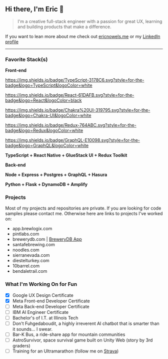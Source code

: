## Hi there, I'm Eric 👋

> I'm a creative full-stack engineer with a passion for great UX, learning and building products that make a difference.

If you want to lean more about me check out [ericnowels.me](https://ericnowels.me) or my [LinkedIn profile](https://www.linkedin.com/in/ericnowels/)

___

### Favorite Stack(s)

**Front-end**

https://img.shields.io/badge/TypeScript-3178C6.svg?style=for-the-badge&logo=TypeScript&logoColor=white 

https://img.shields.io/badge/React-61DAFB.svg?style=for-the-badge&logo=React&logoColor=black

https://img.shields.io/badge/Chakra%20UI-319795.svg?style=for-the-badge&logo=Chakra-UI&logoColor=white

https://img.shields.io/badge/Redux-764ABC.svg?style=for-the-badge&logo=Redux&logoColor=white

https://img.shields.io/badge/GraphQL-E10098.svg?style=for-the-badge&logo=GraphQL&logoColor=white


**TypeScript + React Native + GlueStack UI + Redux Toolkit**

**Back-end**

**Node + Express + Postgres + GraphQL + Hasura**

**Python + Flask + DynamoDB + Amplify**


### Projects

Most of my projects and repositories are private. If you are looking for code samples please contact me. Otherwise here are links to projects I've worked on:

- app.brewlogix.com
- pintlabs.com
- brewerydb.com | [BreweryDB App](https://apps.apple.com/us/app/brewerydb/id6449491682)
- santafebrewing.com
- noodles.com
- sierranevada.com
- diestelturkey.com
- 10barrel.com
- bendaletrail.com


### What I'm Working On for Fun

- [x] Google UX Design Certificate
- [x] Meta Front-end Developer Certificate
- [ ] Meta Back-end Developer Certificate
- [ ] IBM AI Engineer Certificate
- [ ] Bachelor's of I.T. at Illinois Tech
- [ ] Don't Fuhgedaboudit, a highly irreverent AI chatbot that is smarter than it sounds... I swear.
- [ ] Bar-K Bus, a ride-share app for mountain communities
- [ ] AstroSurvivor, space survival game built on Unity Web (story by 3rd graders)
- [ ] Training for an Ultramarathon (follow me on [Strava](https://www.strava.com/athletes/554186))
